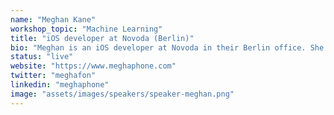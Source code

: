 ```yaml
---
name: "Meghan Kane"
workshop_topic: "Machine Learning"
title: "iOS developer at Novoda (Berlin)"
bio: "Meghan is an iOS developer at Novoda in their Berlin office. She is the co-creator and instructor of a Udacity course on Core ML. When not coding, she can usually be found reading at a coffee shop or cycling. In her former life, she lived in the US and studied Mathematics & CS at MIT."
status: "live"
website: "https://www.meghaphone.com"
twitter: "meghafon"
linkedin: "meghaphone"
image: "assets/images/speakers/speaker-meghan.png"
---
```

